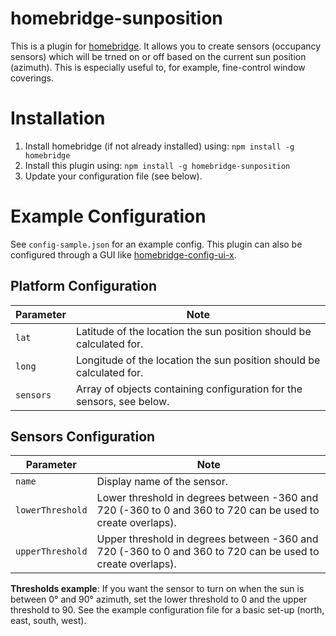 # homebridge-sunposition

This is a plugin for [homebridge](https://github.com/nfarina/homebridge). It allows you to create sensors (occupancy sensors) which will be trned on or off based on the current sun position (azimuth). This is especially useful to, for example, fine-control window coverings.

# Installation

1.  Install homebridge (if not already installed) using: `npm install -g homebridge`
2.  Install this plugin using: `npm install -g homebridge-sunposition`
3.  Update your configuration file (see below).

# Example Configuration

See `config-sample.json` for an example config. This plugin can also be configured through a GUI like [homebridge-config-ui-x](https://github.com/oznu/homebridge-config-ui-x).

## Platform Configuration

| Parameter | Note                                                                  |
| --------- | --------------------------------------------------------------------- |
| `lat`     | Latitude of the location the sun position should be calculated for.   |
| `long`    | Longitude of the location the sun position should be calculated for.  |
| `sensors` | Array of objects containing configuration for the sensors, see below. |

## Sensors Configuration

| Parameter   | Note                                                                                                                                                                                                                                                        |
| ----------- | ----------------------------------------------------------------------------------------------------------------------------------------------------------------------------------------------------------------------------------------------------------- |
| `name`      | Display name of the sensor.                                                                                                                                                                                                                                 |
| `lowerThreshold` | Lower threshold in degrees between -360 and 720 (-360 to 0 and 360 to 720 can be used to create overlaps).                                                                                                                                            |
| `upperThreshold` | Upper threshold in degrees between -360 and 720 (-360 to 0 and 360 to 720 can be used to create overlaps).                                                                                                                                            |

**Thresholds example**: If you want the sensor to turn on when the sun is between 0° and 90° azimuth, set the lower threshold to 0 and the upper threshold to 90. See the example configuration file for a basic set-up (north, east, south, west).